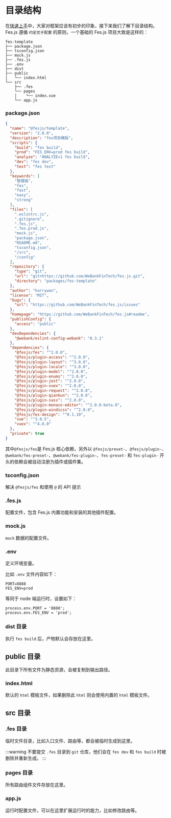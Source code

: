 # 目录结构

在[快速上手](./getting-started.html)中，大家对框架应该有初步的印象，接下来我们了解下目录结构。Fes.js 遵循 `约定优于配置` 的原则，一个基础的 Fes.js 项目大致是这样的：
```
fes-template
├── package.json
├── tsconfig.json
├── mock.js
├── .fes.js
├── .env
├── dist
├── public
│   └── index.html
└── src
    ├── .fes
    └── pages
    │    └── index.vue
    └── app.js
```

### package.json
```json
{
  "name": "@fesjs/template",
  "version": "2.0.0",
  "description": "fes项目模版",
  "scripts": {
    "build": "fes build",
    "prod": "FES_ENV=prod fes build",
    "analyze": "ANALYZE=1 fes build",
    "dev": "fes dev",
    "test": "fes test"
  },
  "keywords": [
    "管理端",
    "fes",
    "fast",
    "easy",
    "strong"
  ],
  "files": [
    ".eslintrc.js",
    ".gitignore",
    ".fes.js",
    ".fes.prod.js",
    "mock.js",
    "package.json",
    "README.md",
    "tsconfig.json",
    "/src",
    "/config"
  ],
  "repository": {
    "type": "git",
    "url": "git+https://github.com/WeBankFinTech/fes.js.git",
    "directory": "packages/fes-template"
  },
  "author": "harrywan",
  "license": "MIT",
  "bugs": {
    "url": "https://github.com/WeBankFinTech/fes.js/issues"
  },
  "homepage": "https://github.com/WeBankFinTech/fes.js#readme",
  "publishConfig": {
    "access": "public"
  },
  "devDependencies": {
    "@webank/eslint-config-webank": "0.3.1"
  },
  "dependencies": {
    "@fesjs/fes": "^2.0.0",
    "@fesjs/plugin-access": "^2.0.0",
    "@fesjs/plugin-layout": "^3.0.0",
    "@fesjs/plugin-locale": "^3.0.0",
    "@fesjs/plugin-model": "^2.0.0",
    "@fesjs/plugin-enums": "^2.0.0",
    "@fesjs/plugin-jest": "^2.0.0",
    "@fesjs/plugin-vuex": "^2.0.0",
    "@fesjs/plugin-request": "^2.0.0",
    "@fesjs/plugin-qiankun": "^2.0.0",
    "@fesjs/plugin-sass": "^2.0.0",
    "@fesjs/plugin-monaco-editor": "^2.0.0-beta.0",
    "@fesjs/plugin-windicss": "^2.0.0",
    "@fesjs/fes-design": "^0.1.10",
    "vue": "^3.0.5",
    "vuex": "^4.0.0"
  },
  "private": true
}
```
其中`@fesjs/fes`是 Fes.js 核心依赖，另外以 `@fesjs/preset-`、`@fesjs/plugin-`、`@webank/fes-preset-`、`@webank/fes-plugin-`、`fes-preset-` 和 `fes-plugin-` 开头的依赖会被自动注册为插件或插件集。

### tsconfig.json
解决 `@fesjs/fes` 和使用 `@` 的 API 提示

### .fes.js
配置文件，包含 Fes.js 内置功能和安装的其他插件配置。

### mock.js
`mock` 数据的配置文件。

### .env
定义环境变量。

比如 `.env` 文件内容如下：
```
PORT=8888
FES_ENV=prod
```
等同于 node 端运行时，设置如下：
```
process.env.PORT = '8888';
process.env.FES_ENV = 'prod';
```


### dist 目录
执行 `fes build` 后，产物默认会存放在这里。

## public 目录
此目录下所有文件为静态资源，会被复制到输出路径。

### index.html
默认的 `html` 模板文件，如果删除此 `html` 则会使用内置的 `html` 模板文件。

## src 目录

### .fes 目录
临时文件目录，比如入口文件、路由等，都会被临时生成到这里。

:::warning
不要提交 `.fes` 目录到 `git` 仓库，他们会在 `fes dev` 和 `fes build` 时被删除并重新生成。
:::

### pages 目录
所有路由组件文件存放在这里。

### app.js
运行时配置文件，可以在这里扩展运行时的能力，比如修改路由等。